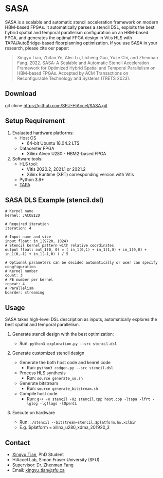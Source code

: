 # SASA
SASA is a scalable and automatic stencil acceleration framework on modern HBM-based FPGAs. It automatically parses a stencil DSL, exploits the best hybrid spatial and temporal parallelism configuration on an HBM-based FPGA, and generates the optimal FPGA design in Vitis HLS with TAPA/AutoBridge-based floorplanning optimization. If you use SASA in your research, please cite our paper:

> Xingyu Tian, Zhifan Ye, Alec Lu, Licheng Guo, Yuze Chi, and Zhenman Fang. 2022. SASA: A Scalable and Automatic Stencil Acceleration Framework for Optimized Hybrid Spatial and Temporal Parallelism on HBM-based FPGAs. Accepted by ACM Transactions on Reconfigurable Technology and Systems (TRETS 2023).

## Download 

git clone https://github.com/SFU-HiAccel/SASA.git

## Setup Requirement

1. Evaluated hardware platforms:
	+ Host OS
		+ 64-bit Ubuntu 18.04.2 LTS
	+ Datacenter FPGA 
		+ Xilinx Alveo U280 - HBM2-based FPGA
2. Software tools:
	+ HLS tool:
		+ Vitis 2020.2, 2021.1 or 2021.2
		+ Xilinx Runtime (XRT) corresponding version with Vitis
	+ Python 3.6+
	+ [TAPA](https://github.com/UCLA-VAST/tapa)
	
## SASA DLS Example (stencil.dsl)
```
# Kernel name
kernel: JACOBI2D

# Required iteration
iteration: 4

# Input name and size
input float: in_1(9720, 1024)
# Stencil kernel pattern with relative coordinates
output float: out_1(0, 0) = ( in_1(0,1) + in_1(1,0) + in_1(0,0) + in_1(0,−1) + in_1(−1,0) ) / 5

# Optional parameters can be decided automatically or user can specify congfiguration
# Kernel number
count: 3
# PE number per kernel
repeat: 4
# Parallelism
boarder: streaming
```

## Usage 

SASA takes high-level DSL description as inputs, automatically explores the best spatial and temporal parallelism.

1. Generate stencil design with the best optimization: 
	+ Run: `python3 exploration.py --src stencil.dsl`

2. Generate customized stencil design
	+ Generate the both host code and kenrel code
		+ Run:  `python3 codgen.py --src stencil.dsl`
	+ Process HLS synthesis
		+ Run: `source generate_xo.sh`
	+ Generate bitstream
		+ Run: `source generate_bitstream.sh`
	+ Compile host code
		+ Run: `g++ -o stencil -O2 stencil.cpp host.cpp -ltapa -lfrt -lglog -lgflags -lOpenCL`

3. Execute on hardware
	+ Run: `./stencil --bitstream=stencil.$platform.hw.xclbin`
    + E.g. $platform = xilinx_u280_xdma_201920_3


## Contact
+ [Xingyu Tian](http://www.sfu.ca/~xingyut/), PhD Student 
+ HiAccel Lab, Simon Fraser University (SFU)
+ Supervisor: [Dr. Zhenman Fang](http://www.sfu.ca/~zhenman/group.html)
+ Email: xingyu_tian@sfu.ca

